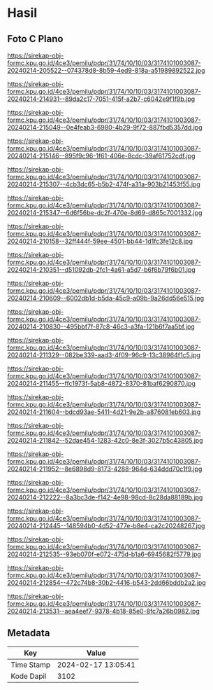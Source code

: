 # Hasil

## Foto C Plano

https://sirekap-obj-formc.kpu.go.id/4ce3/pemilu/pdpr/31/74/10/10/03/3174101003087-20240214-205522--074378d8-8b59-4ed9-818a-a51989892522.jpg

https://sirekap-obj-formc.kpu.go.id/4ce3/pemilu/pdpr/31/74/10/10/03/3174101003087-20240214-214931--89da2c17-7051-415f-a2b7-c6042e9f1f9b.jpg

https://sirekap-obj-formc.kpu.go.id/4ce3/pemilu/pdpr/31/74/10/10/03/3174101003087-20240214-215049--0e4feab3-6980-4b29-9f72-887fbd5357dd.jpg

https://sirekap-obj-formc.kpu.go.id/4ce3/pemilu/pdpr/31/74/10/10/03/3174101003087-20240214-215146--895f9c96-1f61-406e-8cdc-39af61752cdf.jpg

https://sirekap-obj-formc.kpu.go.id/4ce3/pemilu/pdpr/31/74/10/10/03/3174101003087-20240214-215307--4cb3dc65-b5b2-474f-a31a-903b21453f55.jpg

https://sirekap-obj-formc.kpu.go.id/4ce3/pemilu/pdpr/31/74/10/10/03/3174101003087-20240214-215347--6d6f56be-dc2f-470e-8d69-d865c7001332.jpg

https://sirekap-obj-formc.kpu.go.id/4ce3/pemilu/pdpr/31/74/10/10/03/3174101003087-20240214-210158--32ff444f-59ee-4501-bb44-1d1fc3fe12c8.jpg

https://sirekap-obj-formc.kpu.go.id/4ce3/pemilu/pdpr/31/74/10/10/03/3174101003087-20240214-210351--d51092db-2fc1-4a61-a5d7-b6f6b79f6b01.jpg

https://sirekap-obj-formc.kpu.go.id/4ce3/pemilu/pdpr/31/74/10/10/03/3174101003087-20240214-210609--6002db1d-b5da-45c9-a09b-9a26dd56e515.jpg

https://sirekap-obj-formc.kpu.go.id/4ce3/pemilu/pdpr/31/74/10/10/03/3174101003087-20240214-210830--495bbf7f-87c8-46c3-a3fa-121b6f7aa5bf.jpg

https://sirekap-obj-formc.kpu.go.id/4ce3/pemilu/pdpr/31/74/10/10/03/3174101003087-20240214-211329--082be339-aad3-4f09-96c9-13c38964f1c5.jpg

https://sirekap-obj-formc.kpu.go.id/4ce3/pemilu/pdpr/31/74/10/10/03/3174101003087-20240214-211455--ffc1973f-5ab8-4872-8370-81baf6290870.jpg

https://sirekap-obj-formc.kpu.go.id/4ce3/pemilu/pdpr/31/74/10/10/03/3174101003087-20240214-211604--bdcd93ae-5411-4d21-9e2b-a876081eb603.jpg

https://sirekap-obj-formc.kpu.go.id/4ce3/pemilu/pdpr/31/74/10/10/03/3174101003087-20240214-211842--52dae454-1283-42c0-8e3f-3027b5c43805.jpg

https://sirekap-obj-formc.kpu.go.id/4ce3/pemilu/pdpr/31/74/10/10/03/3174101003087-20240214-211952--8e6898d9-8173-4288-964d-634ddd70c1f9.jpg

https://sirekap-obj-formc.kpu.go.id/4ce3/pemilu/pdpr/31/74/10/10/03/3174101003087-20240214-212222--8a3bc3de-f142-4e98-98cd-8c28da88189b.jpg

https://sirekap-obj-formc.kpu.go.id/4ce3/pemilu/pdpr/31/74/10/10/03/3174101003087-20240214-212445--148594b0-4d52-477e-b8e4-ca2c20248267.jpg

https://sirekap-obj-formc.kpu.go.id/4ce3/pemilu/pdpr/31/74/10/10/03/3174101003087-20240214-212535--93eb070f-e072-475d-b1a6-6945682f5779.jpg

https://sirekap-obj-formc.kpu.go.id/4ce3/pemilu/pdpr/31/74/10/10/03/3174101003087-20240214-212854--472c74b8-30b2-4416-b543-2dd66bddb2a2.jpg

https://sirekap-obj-formc.kpu.go.id/4ce3/pemilu/pdpr/31/74/10/10/03/3174101003087-20240214-213531--aea4eef7-9378-4b18-85e0-8fc7a26b0982.jpg


## Metadata

| Key        | Value               |
| ---------- | ------------------- |
| Time Stamp | 2024-02-17 13:05:41 |
| Kode Dapil | 3102                |



